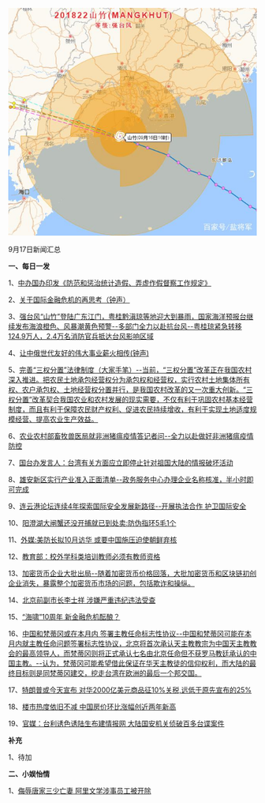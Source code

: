 ![09_01](.\09_17.jpg)

9月17日新闻汇总

**一、每日一发**

1、[中办国办印发《防范和惩治统计造假、弄虚作假督察工作规定》](http://paper.people.com.cn/rmrb/html/2018-09/17/nw.D110000renmrb_20180917_1-01.htm)

2、[关于国际金融危机的再思考（钟声）](http://paper.people.com.cn/rmrb/html/2018-09/17/nw.D110000renmrb_20180917_2-03.htm)

3、[强台风“山竹”登陆广东江门，粤桂黔滇琼等地迎大到暴雨，国家海洋预报台继续发布海浪橙色、风暴潮黄色预警--多部门全力以赴抗台风--粤桂琼紧急转移124.9万人，2.4万名消防官兵抵达台风影响区域](http://paper.people.com.cn/rmrb/html/2018-09/17/nw.D110000renmrb_20180917_2-04.htm)

4、[让中俄世代友好的伟大事业薪火相传(钟声)](http://paper.people.com.cn/rmrb/html/2018-09/14/nw.D110000renmrb_20180914_2-03.htm)

5、[完善“三权分置”法律制度（大家手笔）--当前，“三权分置”改革正在我国农村深入推进。把农民土地承包经营权分为承包权和经营权，实行农村土地集体所有权、农户承包权、土地经营权分置并行，是我国农村改革的又一次重大创新。“三权分置”改革契合我国农业和农村发展的现实需要，不仅有利于巩固农村基本经营制度，而且有利于保障农民财产权利、促进农民持续增收，有利于实现土地适度规模经营、提高农业生产效益。](http://paper.people.com.cn/rmrb/html/2018-09/17/nw.D110000renmrb_20180917_2-07.htm)

6、[农业农村部畜牧兽医局就非洲猪瘟疫情答记者问--全力以赴做好非洲猪瘟疫情防控](http://paper.people.com.cn/rmrb/html/2018-09/17/nw.D110000renmrb_20180917_2-10.htm)

7、[国台办发言人：台湾有关方面应立即停止针对祖国大陆的情报破坏活动](http://paper.people.com.cn/rmrb/html/2018-09/17/nw.D110000renmrb_20180917_5-11.htm)

8、[雄安新区实行产业准入正面清单--政务服务中心办理企业名称核准，半小时即可完成](http://paper.people.com.cn/rmrb/html/2018-09/17/nw.D110000renmrb_20180917_3-11.htm)

9、[连云港论坛连续4年探索国际安全发展新路径--开展执法合作 护卫国际安全](http://paper.people.com.cn/rmrb/html/2018-09/17/nw.D110000renmrb_20180917_1-17.htm)

10、[阳澄湖大闸蟹还没开捕就已到处卖:防伪指环5毛1个](https://news.163.com/18/0916/23/DRS52PG40001875P.html)

11、[外媒:美防长拟10月访华 或要中国施压迫使朝鲜弃核](https://news.163.com/18/0916/12/DRQV51T500018AOQ.html)

12、[教育部：校外学科类培训教师必须有教师资格](http://js.ifeng.com/a/20180916/6884854_0.shtml)

13、[加密货币企业大批出局--随着加密货币价格回落，大批加密货币和区块链初创企业消失，暴露整个加密货币市场的问题，包括欺诈和操纵。](http://www.ftchinese.com/premium/001079432?exclusive)

14、[北京前副市长李士祥 涉嫌严重违纪违法受查](https://www.zaobao.com.sg/news/china/story20180917-891730)

15、[“海啸”10周年 新金融危机酝酿？](https://www.zaobao.com.sg/finance/china/story20180917-891795)

16、[中国和梵蒂冈或在本月内 签署主教任命标志性协议--中国和梵蒂冈可能在本月内就主教任命问题签署标志性协议，北京将首次承认天主教教宗为中国天主教教会的最高领导人，而梵蒂冈则将正式承认七名由北京任命但不获罗马教廷承认的中国主教。--认为，梵蒂冈可能希望借此保证在华天主教徒的信仰权利，而大陆的最终目标则是同梵蒂冈建交，挖走台湾在欧洲的最后一个邦交国。](https://www.zaobao.com.sg/news/china/story20180916-891531)

17、[特朗普或今天宣布 对华2000亿美元商品征10%关税,远低于原先宣布的25%](https://www.zaobao.com.sg/news/world/story20180917-891732)

18、[楼市热度依旧不减 中国房价环比涨幅创近两年新高](https://www.zaobao.com.sg/finance/china/story20180917-891792)

19、[官媒：台利诱色诱陆生布建情报网 大陆国安机关侦破百多台谍案件](https://www.zaobao.com.sg/news/china/story20180917-891726)



**补充**

1、待加



**二、小娱怡情**

1、[侮辱唐家三少亡妻 阿里文学涉事员工被开除](http://news.67.com/heise/2018/09/16/930150.html)